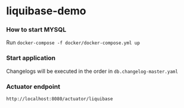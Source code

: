 # liquibase-demo

### How to start MYSQL
Run `docker-compose -f docker/docker-compose.yml up`

### Start application
Changelogs will be executed in the order in `db.changelog-master.yaml`

### Actuator endpoint
`http://localhost:8080/actuator/liquibase`

